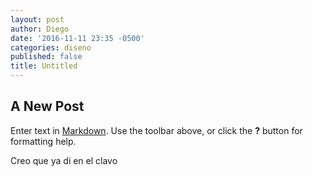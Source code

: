 ```yaml
---
layout: post
author: Diego
date: '2016-11-11 23:35 -0500'
categories: diseno
published: false
title: Untitled
---
```

## A New Post

Enter text in [Markdown](http://daringfireball.net/projects/markdown/). Use the toolbar above, or click the **?** button for formatting help.

Creo que ya di en el clavo